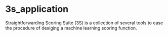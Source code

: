 # 3s_application
Straightforwarding Scoring Suite (3S) is a collection of several tools to ease the procedure of desiging a machine learning scoring function.
